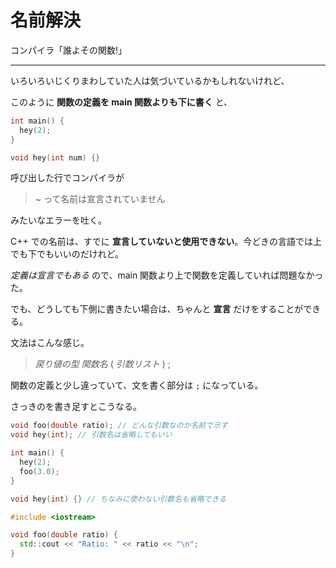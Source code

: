 # 名前解決

コンパイラ「誰よその関数!」

---

いろいろいじくりまわしていた人は気づいているかもしれないけれど、

このように **関数の定義を main 関数よりも下に書く** と、

```cpp
int main() {
  hey(2);
}

void hey(int num) {}
```

呼び出した行でコンパイラが

> ~ って名前は宣言されていません

みたいなエラーを吐く。

C++ での名前は、すでに **宣言していないと使用できない**。今どきの言語では上でも下でもいいのだけれど。

*定義は宣言でもある* ので、main 関数より上で関数を定義していれば問題なかった。

でも、どうしても下側に書きたい場合は、ちゃんと **宣言** だけをすることができる。


文法はこんな感じ。

> *戻り値の型* *関数名* ( *引数リスト* ) ;

関数の定義と少し違っていて、文を書く部分は `;` になっている。

さっきのを書き足すとこうなる。

```cpp
void foo(double ratio); // どんな引数なのか名前で示す
void hey(int); // 引数名は省略してもいい

int main() {
  hey(2);
  foo(3.0);
}

void hey(int) {} // ちなみに使わない引数名も省略できる

#include <iostream>

void foo(double ratio) {
  std::cout << "Ratio: " << ratio << "\n";
}
```
